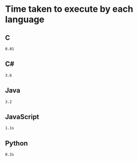 # Time taken to execute by each language

## C

```
0.01
```

## C#

```
3.6
```

## Java

```
3.2
```

## JavaScript

```
1.1s
```

## Python

```
0.3s
```

